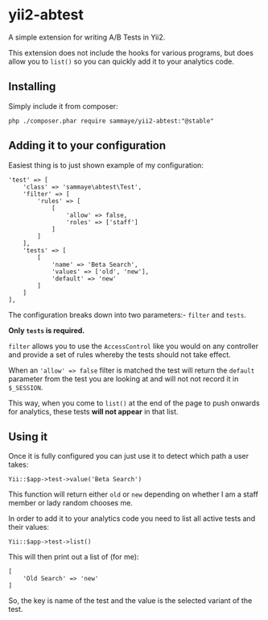 # yii2-abtest
A simple extension for writing A/B Tests in Yii2.

This extension does not include the hooks for various programs, but does allow you to `list()` so you can quickly 
add it to your analytics code.

## Installing

Simply include it from composer:

    php ./composer.phar require sammaye/yii2-abtest:"@stable"

## Adding it to your configuration

Easiest thing is to just shown example of my configuration:

	'test' => [
		'class' => 'sammaye\abtest\Test',
		'filter' => [
			'rules' => [
				[
					'allow' => false,
					'roles' => ['staff']
				]
			]
		],
		'tests' => [
			[
				'name' => 'Beta Search',
				'values' => ['old', 'new'],
				'default' => 'new'
			]
		]
	],
	
The configuration breaks down into two parameters:- `filter` and `tests`.

**Only `tests` is required.**

`filter` allows you to use the `AccessControl` like you would on any controller and 
provide a set of rules whereby the tests should not take effect.

When an `'allow' => false` filter is matched the test will return the `default` parameter from the test you are looking at 
and will not not record it in `$_SESSION`.

This way, when you come to `list()` at the end of the page to push onwards for analytics, these tests **will not appear** in that list.

## Using it

Once it is fully configured you can just use it to detect which path a user takes:

    Yii::$app->test->value('Beta Search')
    
This function will return either `old` or `new` depending on whether I am a staff member or lady random chooses me.

In order to add it to your analytics code you need to list all active tests and their values:

    Yii::$app->test->list()
    
This will then print out a list of (for me):

    [
        'Old Search' => 'new'
    ]

So, the key is name of the test and the value is the selected variant of the test.